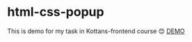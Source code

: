 # html-css-popup
This is demo for my task in Kottans-frontend course 😊
[DEMO](https://nallikaea.github.io/html-css-popup/)
